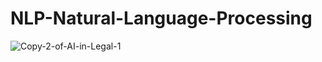 # NLP-Natural-Language-Processing
![Copy-2-of-AI-in-Legal-1](https://user-images.githubusercontent.com/73229189/113895661-d1057480-97e6-11eb-99b9-302e2c45ebc5.jpg)
